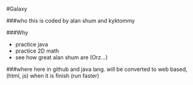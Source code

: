 #Galaxy

###who
this is coded by alan shum and kyktommy

###Why
+ practice java
+ practice 2D math
+ see how great alan shum are (Orz...)

###where
here in github and java lang.
will be converted to web based, (html, js) when it is finish (run faster)
